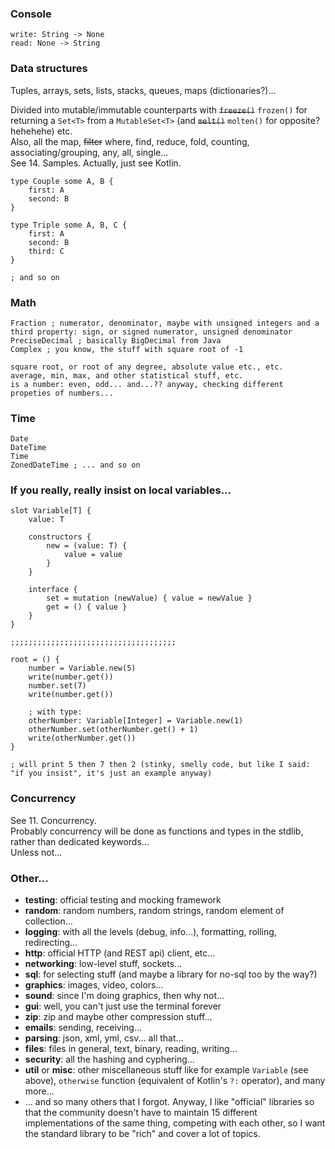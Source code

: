 ### Console

```
write: String -> None
read: None -> String
```

### Data structures

Tuples, arrays, sets, lists, stacks, queues, maps (dictionaries?)...

Divided into mutable/immutable counterparts with ~~`freeze()`~~ `frozen()` for returning a `Set<T>` from a `MutableSet<T>`
(and ~~`melt()`~~ `molten()` for opposite? hehehehe) etc.\
Also, all the map, ~~filter~~ where, find, reduce, fold, counting, associating/grouping, any, all, single...\
See 14. Samples. Actually, just see Kotlin.

```
type Couple some A, B {
    first: A
    second: B
}

type Triple some A, B, C {
    first: A
    second: B
    third: C
}

; and so on
```

### Math

```
Fraction ; numerator, denominator, maybe with unsigned integers and a third property: sign, or signed numerator, unsigned denominator
PreciseDecimal ; basically BigDecimal from Java
Complex ; you know, the stuff with square root of -1

square root, or root of any degree, absolute value etc., etc.
average, min, max, and other statistical stuff, etc.
is a number: even, odd... and...?? anyway, checking different propeties of numbers...
```

### Time

```
Date
DateTime
Time
ZonedDateTime ; ... and so on
```

### If you really, really insist on local variables...

```
slot Variable[T] {
    value: T
    
    constructors {
        new = (value: T) {
            value = value
        }
    }
    
    interface {
        set = mutation (newValue) { value = newValue }
        get = () { value }
    }
}

;;;;;;;;;;;;;;;;;;;;;;;;;;;;;;;;;;;;;

root = () {
    number = Variable.new(5)
    write(number.get())
    number.set(7)
    write(number.get())
    
    ; with type:
    otherNumber: Variable[Integer] = Variable.new(1)
    otherNumber.set(otherNumber.get() + 1)
    write(otherNumber.get())
}

; will print 5 then 7 then 2 (stinky, smelly code, but like I said: "if you insist", it's just an example anyway)
```

### Concurrency

See 11. Concurrency.\
Probably concurrency will be done as functions and types in the stdlib, rather than dedicated keywords...\
Unless not...

### Other...
- **testing**: official testing and mocking framework
- **random**: random numbers, random strings, random element of collection...
- **logging**: with all the levels (debug, info...), formatting, rolling, redirecting...
- **http**: official HTTP (and REST api) client, etc...
- **networking**: low-level stuff, sockets...
- **sql**: for selecting stuff (and maybe a library for no-sql too by the way?)
- **graphics**: images, video, colors...
- **sound**: since I'm doing graphics, then why not...
- **gui**: well, you can't just use the terminal forever
- **zip**: zip and maybe other compression stuff...
- **emails**: sending, receiving...
- **parsing**: json, xml, yml, csv... all that...
- **files**: files in general, text, binary, reading, writing...
- **security**: all the hashing and cyphering...
- **util** or **misc**: other miscellaneous stuff like for example `Variable` (see above),
  `otherwise` function (equivalent of Kotlin's `?:` operator), and many more...
- ... and so many others that I forgot. Anyway, I like "official" libraries so that the community doesn't have to
  maintain 15 different implementations of the same thing, competing with each other, so I want the standard library
  to be "rich" and cover a lot of topics.